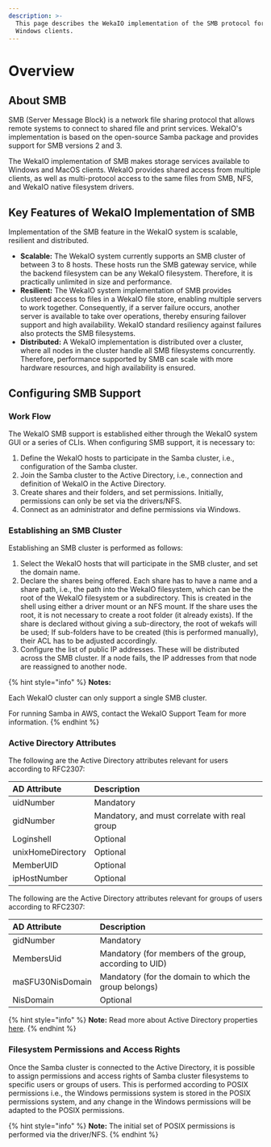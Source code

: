 ```yaml
---
description: >-
  This page describes the WekaIO implementation of the SMB protocol for shared
  Windows clients.
---
```


# Overview

## About SMB

SMB \(Server Message Block\) is a network file sharing protocol that allows remote systems to connect to shared file and print services. WekaIO's implementation is based on the open-source Samba package and provides support for SMB versions 2 and 3.

The WekaIO implementation of SMB makes storage services available to Windows and MacOS clients. WekaIO provides shared access from multiple clients, as well as multi-protocol access to the same files from SMB, NFS, and WekaIO native filesystem drivers.

## Key Features of WekaIO Implementation of SMB

Implementation of the SMB feature in the WekaIO system is scalable, resilient and distributed.

* **Scalable:** The WekaIO system currently supports an SMB cluster of between 3 to 8 hosts. These hosts run the SMB gateway service, while the backend filesystem can be any WekaIO filesystem. Therefore, it is practically unlimited in size and performance.
* **Resilient:** The WekaIO system implementation of SMB provides clustered access to files in a WekaIO file store, enabling multiple servers to work together. Consequently, if a server failure occurs, another server is available to take over operations, thereby ensuring failover support and high availability. WekaIO standard resiliency against failures also protects the SMB filesystems.
* **Distributed:** A WekaIO implementation is distributed over a cluster, where all nodes in the cluster handle all SMB filesystems concurrently. Therefore, performance supported by SMB can scale with more hardware resources, and high availability is ensured.

## Configuring SMB Support

### Work Flow

The WekaIO SMB support is established either through the WekaIO system GUI or a series of CLIs. When configuring SMB support, it is necessary to:

1. Define the WekaIO hosts to participate in the Samba cluster, i.e., configuration of the Samba cluster.
2. Join the Samba cluster to the Active Directory, i.e., connection and definition of WekaIO in the Active Directory.
3. Create shares and their folders, and set permissions. Initially, permissions can only be set via the drivers/NFS.
4. Connect as an administrator and define permissions via Windows.

### Establishing an SMB Cluster

Establishing an SMB cluster is performed as follows:

1. Select the WekaIO hosts that will participate in the SMB cluster, and set the domain name.
2. Declare the shares being offered. Each share has to have a name and a share path, i.e., the path into the WekaIO filesystem, which can be the root of the WekaIO filesystem or a subdirectory. This is created in the shell using either a driver mount or an NFS mount. If the share uses the root, it is not necessary to create a root folder \(it already exists\).  If the share is declared without giving a sub-directory, the root of wekafs will be used; If sub-folders have to be created \(this is performed manually\), their ACL has to be adjusted accordingly. 
3. Configure the list of public IP addresses. These will be distributed across the SMB cluster. If a node fails, the IP addresses from that node are reassigned to another node.

{% hint style="info" %}
**Notes:**

Each WekaIO cluster can only support a single SMB cluster.

For running Samba in AWS, contact the WekaIO Support Team for more information.
{% endhint %}

### Active Directory Attributes

The following are the Active Directory attributes relevant for users according to RFC2307:

| AD Attribute | Description |
| :--- | :--- |
| uidNumber | Mandatory |
| gidNumber | Mandatory, and must correlate with real group |
| Loginshell | Optional |
| unixHomeDirectory | Optional |
| MemberUID | Optional |
| ipHostNumber | Optional |

The following are the Active Directory attributes relevant for groups of users according to RFC2307:

| AD Attribute | Description |
| :--- | :--- |
| gidNumber | Mandatory |
| MembersUid | Mandatory \(for members of the group, according to UID\) |
| maSFU30NisDomain | Mandatory \(for the domain to which the group belongs\) |
| NisDomain | Optional |

{% hint style="info" %}
**Note:** Read more about Active Directory properties [here](https://blogs.technet.microsoft.com/activedirectoryua/2016/02/09/identity-management-for-unix-idmu-is-deprecated-in-windows-server/).
{% endhint %}

### Filesystem Permissions and Access Rights

Once the Samba cluster is connected to the Active Directory, it is possible to assign permissions and access rights of Samba cluster filesystems to specific users or groups of users. This is performed according to POSIX permissions i.e., the Windows permissions system is stored in the POSIX permissions system, and any change in the Windows permissions will be adapted to the POSIX permissions.

{% hint style="info" %}
**Note:** The initial set of POSIX permissions is performed via the driver/NFS.
{% endhint %}

##  <a id="smb-management-using-cli-commands"></a>

